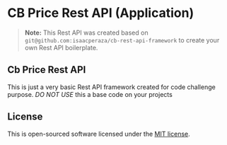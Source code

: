 # CB Price Rest API (Application)

> **Note:** This Rest API was created based on `git@github.com:isaacperaza/cb-rest-api-framework` to create your own Rest API boilerplate.

## Cb Price Rest API

This is just a very basic Rest API framework created for code challenge purpose. *DO NOT USE* this a base code on your projects


## License

This is open-sourced software licensed under the [MIT license](https://opensource.org/licenses/MIT).
